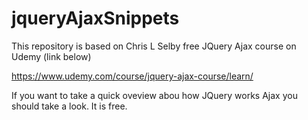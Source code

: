 # jqueryAjaxSnippets
This repository is based on Chris L Selby free JQuery Ajax course on Udemy (link below)

https://www.udemy.com/course/jquery-ajax-course/learn/

If you want to take a quick oveview abou how JQuery works Ajax you should take a look. It is free.
